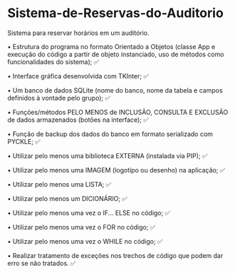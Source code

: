 # Sistema-de-Reservas-do-Auditorio
Sistema para reservar horários em um auditório.

• Estrutura do programa no formato Orientado a Objetos (classe App e execução do código a partir de objeto instanciado, uso de métodos como funcionalidades do sistema); ✅

• Interface gráfica desenvolvida com TKInter; ✅

• Um banco de dados SQLite (nome do banco, nome da tabela e campos definidos à vontade pelo grupo); ✅

• Funções/métodos PELO MENOS de INCLUSÃO, CONSULTA E EXCLUSÃO de dados armazenados (botões na interface); ✅

• Função de backup dos dados do banco em formato serializado com PYCKLE; ✅

• Utilizar pelo menos uma biblioteca EXTERNA (instalada via PIP); ✅

• Utilizar pelo menos uma IMAGEM (logotipo ou desenho) na aplicação; ✅

• Utilizar pelo menos uma LISTA; ✅

• Utilizar pelo menos um DICIONÁRIO; ✅

• Utilizar pelo menos uma vez o IF... ELSE no código; ✅

• Utilizar pelo menos uma vez o FOR no código; ✅

• Utilizar pelo menos uma vez o WHILE no código; ✅

• Realizar tratamento de exceções nos trechos de código que podem dar erro se não tratados. ✅

